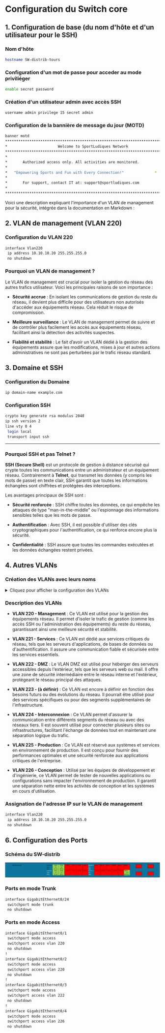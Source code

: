 # Configuration du Switch core

## 1. Configuration de base (du nom d'hôte et d'un utilisateur pour le SSH)

### Nom d'hôte
```bash
hostname SW-distrib-tours
```

### Configuration d'un mot de passe pour acceder au mode priviliéger
```bash
enable secret password
```

### Création d'un utilisateur admin avec accès SSH

```bash
username admin privilege 15 secret admin
```

### Configuration de la bannière de message du jour (MOTD)

```bash
banner motd 
***************************************************************************
*                   	Welcome to SportLudiques Network               	*
***************************************************************************
*                                                                     	*
*   	Authorized access only. All activities are monitored.         	*
*                                                                     	*
*  	"Empowering Sports and Fun with Every Connection!"             	*
*                                                                     	*
*   	For support, contact IT at: support@sportludiques.com         	*
*                                                                     	*
***************************************************************************
```

Voici une description expliquant l'importance d'un VLAN de management pour la sécurité, intégrée dans la documentation en Markdown :

## 2. VLAN de management (VLAN 220)

### Configuration du VLAN 220
```bash
interface Vlan220
 ip address 10.10.10.20 255.255.255.0
 no shutdown
```

### Pourquoi un VLAN de management ?

Le VLAN de management est crucial pour isoler la gestion du réseau des autres trafics utilisateur. Voici les principales raisons de son importance :

- **Sécurité accrue** : En isolant les communications de gestion du reste du réseau, il devient plus difficile pour des utilisateurs non autorisés d'accéder aux équipements réseau. Cela réduit le risque de compromission.
  
- **Meilleure surveillance** : Le VLAN de management permet de suivre et de contrôler plus facilement les accès aux équipements réseau, facilitant ainsi la détection des activités suspectes.

- **Fiabilité et stabilité** : Le fait d’avoir un VLAN dédié à la gestion des équipements assure que les modifications, mises à jour et autres actions administratives ne sont pas perturbées par le trafic réseau standard.

## 3. Domaine et SSH

### Configuration du Domaine
```bash
ip domain-name example.com
```

### Configuration SSH
```bash
crypto key generate rsa modulus 2048
ip ssh version 2
line vty 0 4
 login local
 transport input ssh
```

---

### Pourquoi SSH et pas Telnet ?

**SSH (Secure Shell)** est un protocole de gestion à distance sécurisé qui crypte toutes les communications entre un administrateur et un équipement réseau. Contrairement à **Telnet**, qui transmet les données (y compris les mots de passe) en texte clair, SSH garantit que toutes les informations échangées sont chiffrées et protégées des interceptions.

Les avantages principaux de SSH sont :
- **Sécurité renforcée** : SSH chiffre toutes les données, ce qui empêche les attaques de type "man-in-the-middle" ou l'espionnage des informations sensibles telles que les mots de passe.
  
- **Authentification** : Avec SSH, il est possible d'utiliser des clés cryptographiques pour l'authentification, ce qui renforce encore plus la sécurité.

- **Confidentialité** : SSH assure que toutes les commandes exécutées et les données échangées restent privées.

## 4. Autres VLANs

### Création des VLANs avec leurs noms

<details>
<summary>Cliquez pour afficher la configuration des VLANs</summary>

```bash
vlan 220
 name Management
!
vlan 221
 name Services
!
vlan 222
 name DMZ
!
vlan 223
 name (à définir)
!
vlan 224
 name Interconnexion
!
vlan 225
 name Production
!
vlan 226
 name Conception
```
</details>

### Description des VLANs
- **VLAN 220 - Management** : Ce VLAN est utilisé pour la gestion des équipements réseau. Il permet d'isoler le trafic de gestion (comme les accès SSH ou l'administration des équipements) du reste du réseau, garantissant ainsi une meilleure sécurité et stabilité.
  
- **VLAN 221 - Services** : Ce VLAN est dédié aux services critiques du réseau, tels que les serveurs d'applications, de bases de données ou d'authentification. Il assure une communication fiable et sécurisée entre les services essentiels.

- **VLAN 222 - DMZ** : Le VLAN DMZ est utilisé pour héberger des serveurs accessibles depuis l'extérieur, tels que les serveurs web ou mail. Il offre une zone de sécurité intermédiaire entre le réseau interne et l'extérieur, protégeant le réseau principal des attaques.

- **VLAN 223 - (à définir)** : Ce VLAN est encore à définir en fonction des besoins futurs ou des évolutions du réseau. Il pourrait être utilisé pour des services spécifiques ou pour des segments supplémentaires de l'infrastructure.

- **VLAN 224 - Interconnexion** : Ce VLAN permet d'assurer la communication entre différents segments du réseau ou avec des réseaux tiers. Il est souvent utilisé pour connecter plusieurs sites ou infrastructures, facilitant l'échange de données tout en maintenant une séparation logique du trafic.

- **VLAN 225 - Production** : Ce VLAN est réservé aux systèmes et services en environnement de production. Il est conçu pour fournir des performances optimales et une sécurité renforcée aux applications critiques de l'entreprise.

- **VLAN 226 - Conception** : Utilisé par les équipes de développement et d'ingénierie, ce VLAN permet de tester de nouvelles applications ou configurations sans impacter l'environnement de production. Il garantit une séparation nette entre les activités de conception et les systèmes en cours d'utilisation.

### Assignation de l'adresse IP sur le VLAN de management

```bash
interface Vlan220
 ip address 10.10.10.20 255.255.255.0
 no shutdown
```

## 6. Configuration des Ports

### Schéma du SW-distrib

![swdistribdash](Images/swdistribdash.png)

### Ports en mode Trunk
```bash
interface GigabitEthernet0/24
 switchport mode trunk
 no shutdown
```

### Ports en mode Access
```bash
interface GigabitEthernet0/1
 switchport mode access
 switchport access vlan 220
 no shutdown
!
interface GigabitEthernet0/2
 switchport mode access
 switchport access vlan 220
 no shutdown
!
interface GigabitEthernet0/3
 switchport mode access
 switchport access vlan 222
 no shutdown
!
interface GigabitEthernet0/4
 switchport mode access
 switchport access vlan 226
 no shutdown
```